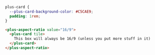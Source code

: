 ```css [style]
plus-card {
  --plus-card-background-color: #C5CAE9;
  padding: 1rem;
}
```

```html [template]
<plus-aspect-ratio value="16/9">
  <plus-card tile>
    This box will always be 16/9 (unless you put more stuff in it)
  </plus-card>
</plus-aspect-ratio>
```